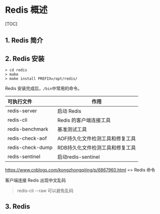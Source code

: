 # Redis 概述

[TOC]

## 1. Redis 简介



## 2. Redis 安装

```shell
> cd redis
> make
> make install PREFIX=/opt/redis/
```



Redis 安装完成后，`/bin`中常用的命令。

| 可执行文件       | 作用                            |
| :--------------- | ------------------------------- |
| redis-server     | 启动 Redis                      |
| redis-cli        | Redis 的客户端连接工具          |
| redis-benchmark  | 基准测试工具                    |
| redis-check-aof  | AOF持久化文件检测工具和修复工具 |
| redis-check-dump | RDB持久化文件检测工具和修复工具 |
| redis-sentinel   | 启动redis-sentinel              |

https://www.cnblogs.com/kongzhongqijing/p/6867960.html == Redis 命令

客户端连接 Redis 出现中文乱码

> redis-cli --raw 可以避免乱码

## 3. Redis 